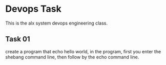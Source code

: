 # Devops Task
This is the alx system devops engineering class.

## Task 01
create a program that echo hello world, in the program, first you enter the shebang command line, 
then follow by the echo command line.
